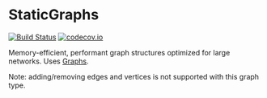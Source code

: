 # StaticGraphs

[![Build Status](https://github.com/JuliaGraphs/StaticGraphs.jl/workflows/CI/badge.svg)](https://github.com/JuliaGraphs/StaticGraphs.jl/actions?query=workflow%3ACI+branch%3Amaster)
[![codecov.io](http://codecov.io/github/JuliaGraphs/StaticGraphs.jl/coverage.svg?branch=master)](http://codecov.io/github/JuliaGraphs/StaticGraphs.jl?branch=master)

Memory-efficient, performant graph structures optimized for large networks. 
Uses [Graphs](https://github.com/JuliaGraphs/Graphs.jl).

Note: adding/removing edges and vertices is not supported with this graph type.
